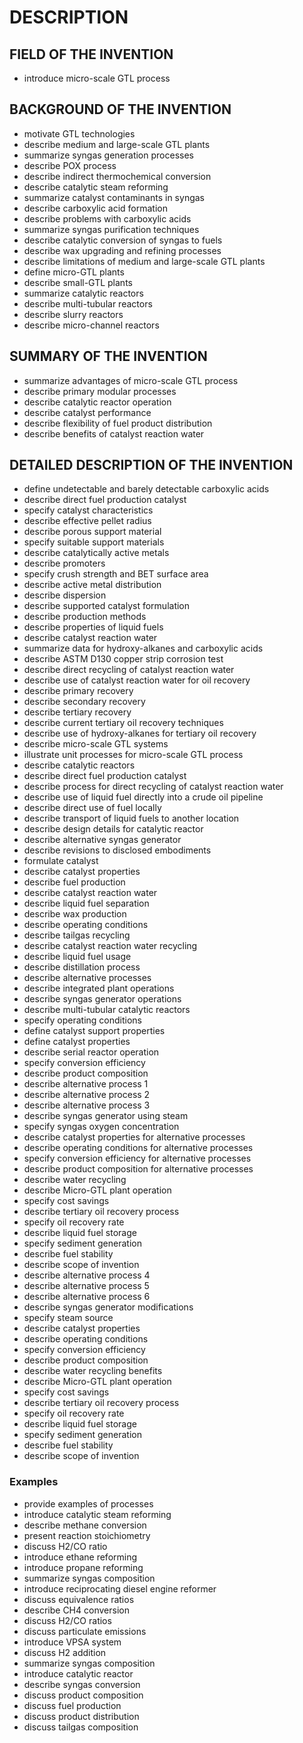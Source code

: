 # DESCRIPTION

## FIELD OF THE INVENTION

- introduce micro-scale GTL process

## BACKGROUND OF THE INVENTION

- motivate GTL technologies
- describe medium and large-scale GTL plants
- summarize syngas generation processes
- describe POX process
- describe indirect thermochemical conversion
- describe catalytic steam reforming
- summarize catalyst contaminants in syngas
- describe carboxylic acid formation
- describe problems with carboxylic acids
- summarize syngas purification techniques
- describe catalytic conversion of syngas to fuels
- describe wax upgrading and refining processes
- describe limitations of medium and large-scale GTL plants
- define micro-GTL plants
- describe small-GTL plants
- summarize catalytic reactors
- describe multi-tubular reactors
- describe slurry reactors
- describe micro-channel reactors

## SUMMARY OF THE INVENTION

- summarize advantages of micro-scale GTL process
- describe primary modular processes
- describe catalytic reactor operation
- describe catalyst performance
- describe flexibility of fuel product distribution
- describe benefits of catalyst reaction water

## DETAILED DESCRIPTION OF THE INVENTION

- define undetectable and barely detectable carboxylic acids
- describe direct fuel production catalyst
- specify catalyst characteristics
- describe effective pellet radius
- describe porous support material
- specify suitable support materials
- describe catalytically active metals
- describe promoters
- specify crush strength and BET surface area
- describe active metal distribution
- describe dispersion
- describe supported catalyst formulation
- describe production methods
- describe properties of liquid fuels
- describe catalyst reaction water
- summarize data for hydroxy-alkanes and carboxylic acids
- describe ASTM D130 copper strip corrosion test
- describe direct recycling of catalyst reaction water
- describe use of catalyst reaction water for oil recovery
- describe primary recovery
- describe secondary recovery
- describe tertiary recovery
- describe current tertiary oil recovery techniques
- describe use of hydroxy-alkanes for tertiary oil recovery
- describe micro-scale GTL systems
- illustrate unit processes for micro-scale GTL process
- describe catalytic reactors
- describe direct fuel production catalyst
- describe process for direct recycling of catalyst reaction water
- describe use of liquid fuel directly into a crude oil pipeline
- describe direct use of fuel locally
- describe transport of liquid fuels to another location
- describe design details for catalytic reactor
- describe alternative syngas generator
- describe revisions to disclosed embodiments
- formulate catalyst
- describe catalyst properties
- describe fuel production
- describe catalyst reaction water
- describe liquid fuel separation
- describe wax production
- describe operating conditions
- describe tailgas recycling
- describe catalyst reaction water recycling
- describe liquid fuel usage
- describe distillation process
- describe alternative processes
- describe integrated plant operations
- describe syngas generator operations
- describe multi-tubular catalytic reactors
- specify operating conditions
- define catalyst support properties
- define catalyst properties
- describe serial reactor operation
- specify conversion efficiency
- describe product composition
- describe alternative process 1
- describe alternative process 2
- describe alternative process 3
- describe syngas generator using steam
- specify syngas oxygen concentration
- describe catalyst properties for alternative processes
- describe operating conditions for alternative processes
- specify conversion efficiency for alternative processes
- describe product composition for alternative processes
- describe water recycling
- describe Micro-GTL plant operation
- specify cost savings
- describe tertiary oil recovery process
- specify oil recovery rate
- describe liquid fuel storage
- specify sediment generation
- describe fuel stability
- describe scope of invention
- describe alternative process 4
- describe alternative process 5
- describe alternative process 6
- describe syngas generator modifications
- specify steam source
- describe catalyst properties
- describe operating conditions
- specify conversion efficiency
- describe product composition
- describe water recycling benefits
- describe Micro-GTL plant operation
- specify cost savings
- describe tertiary oil recovery process
- specify oil recovery rate
- describe liquid fuel storage
- specify sediment generation
- describe fuel stability
- describe scope of invention

### Examples

- provide examples of processes
- introduce catalytic steam reforming
- describe methane conversion
- present reaction stoichiometry
- discuss H2/CO ratio
- introduce ethane reforming
- introduce propane reforming
- summarize syngas composition
- introduce reciprocating diesel engine reformer
- discuss equivalence ratios
- describe CH4 conversion
- discuss H2/CO ratios
- discuss particulate emissions
- introduce VPSA system
- discuss H2 addition
- summarize syngas composition
- introduce catalytic reactor
- describe syngas conversion
- discuss product composition
- discuss fuel production
- discuss product distribution
- discuss tailgas composition

